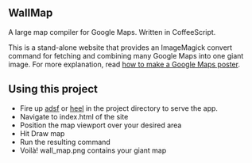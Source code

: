 WallMap
-------

A large map compiler for Google Maps. Written in CoffeeScript.

This is a stand-alone website that provides an ImageMagick convert command for fetching and combining many Google Maps into one giant image. For more explanation, read [how to make a Google Maps poster](http://dojo7.com/2012/01/17/how-to-make-a-huge-google-maps-poster.html).


Using this project
------------------

- Fire up [adsf](http://bit.ly/zt3Y3t) or [heel](http://copiousfreetime.rubyforge.org/heel/) in the project directory to serve the app.
- Navigate to index.html of the site
- Position the map viewport over your desired area
- Hit Draw map
- Run the resulting command
- Voilà! wall\_map.png contains your giant map
